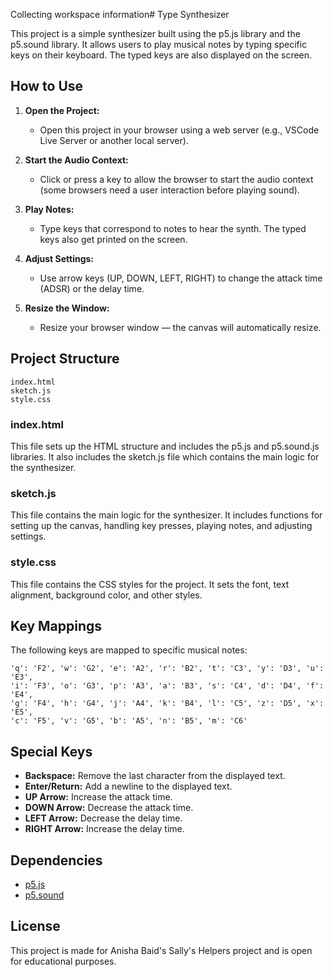 Collecting workspace information# Type Synthesizer

This project is a simple synthesizer built using the p5.js library and the p5.sound library. It allows users to play musical notes by typing specific keys on their keyboard. The typed keys are also displayed on the screen.

## How to Use

1. **Open the Project:**
   - Open this project in your browser using a web server (e.g., VSCode Live Server or another local server).

2. **Start the Audio Context:**
   - Click or press a key to allow the browser to start the audio context (some browsers need a user interaction before playing sound).

3. **Play Notes:**
   - Type keys that correspond to notes to hear the synth. The typed keys also get printed on the screen.

4. **Adjust Settings:**
   - Use arrow keys (UP, DOWN, LEFT, RIGHT) to change the attack time (ADSR) or the delay time.

5. **Resize the Window:**
   - Resize your browser window — the canvas will automatically resize.

## Project Structure

```
index.html
sketch.js
style.css
```

### index.html

This file sets up the HTML structure and includes the p5.js and p5.sound.js libraries. It also includes the sketch.js file which contains the main logic for the synthesizer.

### sketch.js

This file contains the main logic for the synthesizer. It includes functions for setting up the canvas, handling key presses, playing notes, and adjusting settings.

### style.css

This file contains the CSS styles for the project. It sets the font, text alignment, background color, and other styles.

## Key Mappings

The following keys are mapped to specific musical notes:

```
'q': 'F2', 'w': 'G2', 'e': 'A2', 'r': 'B2', 't': 'C3', 'y': 'D3', 'u': 'E3',
'i': 'F3', 'o': 'G3', 'p': 'A3', 'a': 'B3', 's': 'C4', 'd': 'D4', 'f': 'E4',
'g': 'F4', 'h': 'G4', 'j': 'A4', 'k': 'B4', 'l': 'C5', 'z': 'D5', 'x': 'E5',
'c': 'F5', 'v': 'G5', 'b': 'A5', 'n': 'B5', 'm': 'C6'
```

## Special Keys

- **Backspace:** Remove the last character from the displayed text.
- **Enter/Return:** Add a newline to the displayed text.
- **UP Arrow:** Increase the attack time.
- **DOWN Arrow:** Decrease the attack time.
- **LEFT Arrow:** Decrease the delay time.
- **RIGHT Arrow:** Increase the delay time.

## Dependencies

- [p5.js](https://p5js.org/)
- [p5.sound](https://p5js.org/reference/#/libraries/p5.sound)

## License

This project is made for Anisha Baid's Sally's Helpers project and is open for educational purposes.